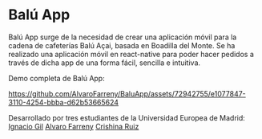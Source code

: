 # Balú App

Balú App surge de la necesidad de crear una aplicación móvil para la cadena de cafeterías Balú Açai, basada en Boadilla del Monte. Se ha realizado una aplicación
móvil en react-native para poder hacer pedidos a través de dicha app de una forma fácil, sencilla e intuitiva.

Demo completa de Balú App:

https://github.com/AlvaroFarreny/BaluApp/assets/72942755/e1077847-3110-4254-bbba-d62b53665624

Desarrollado por tres estudiantes de la Universidad Europea de Madrid:
[Ignacio Gil](https://github.com/Ignaciogg)
[Alvaro Farreny](https://github.com/AlvaroFarreny)
[Crishina Ruiz](https://github.com/crisdmt)
